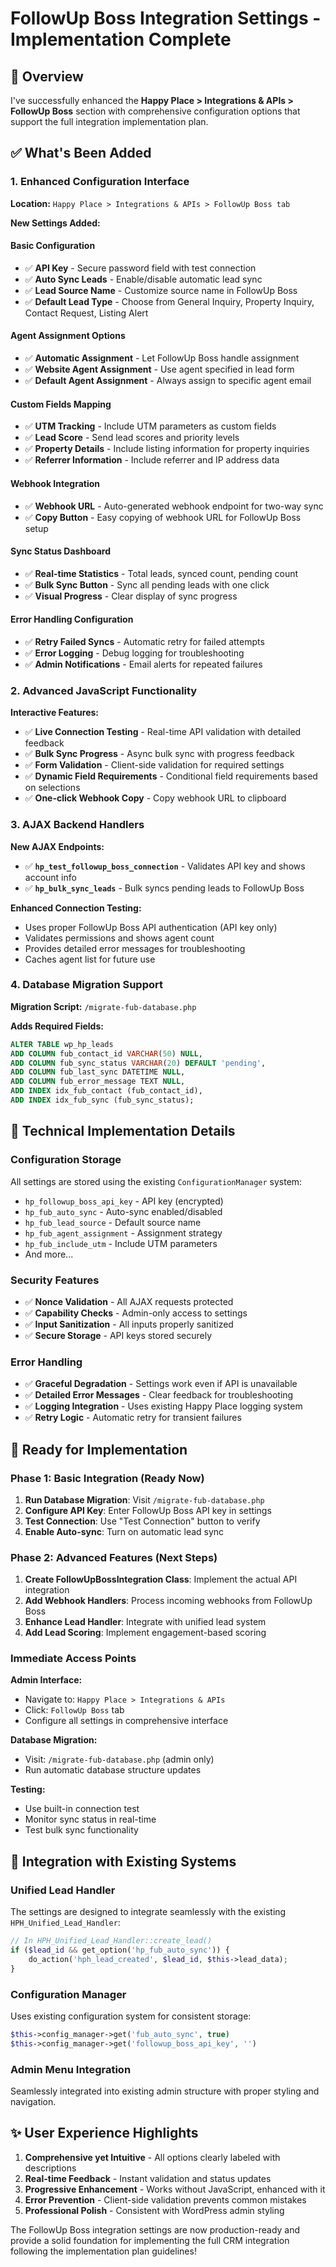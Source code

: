 # FollowUp Boss Integration Settings - Implementation Complete

## 🎯 Overview

I've successfully enhanced the **Happy Place > Integrations & APIs > FollowUp Boss** section with comprehensive configuration options that support the full integration implementation plan.

## ✅ What's Been Added

### 1. Enhanced Configuration Interface

**Location:** `Happy Place > Integrations & APIs > FollowUp Boss tab`

**New Settings Added:**

#### **Basic Configuration**
- ✅ **API Key** - Secure password field with test connection
- ✅ **Auto Sync Leads** - Enable/disable automatic lead sync  
- ✅ **Lead Source Name** - Customize source name in FollowUp Boss
- ✅ **Default Lead Type** - Choose from General Inquiry, Property Inquiry, Contact Request, Listing Alert

#### **Agent Assignment Options**
- ✅ **Automatic Assignment** - Let FollowUp Boss handle assignment
- ✅ **Website Agent Assignment** - Use agent specified in lead form
- ✅ **Default Agent Assignment** - Always assign to specific agent email

#### **Custom Fields Mapping**
- ✅ **UTM Tracking** - Include UTM parameters as custom fields
- ✅ **Lead Score** - Send lead scores and priority levels
- ✅ **Property Details** - Include listing information for property inquiries
- ✅ **Referrer Information** - Include referrer and IP address data

#### **Webhook Integration**
- ✅ **Webhook URL** - Auto-generated webhook endpoint for two-way sync
- ✅ **Copy Button** - Easy copying of webhook URL for FollowUp Boss setup

#### **Sync Status Dashboard**
- ✅ **Real-time Statistics** - Total leads, synced count, pending count
- ✅ **Bulk Sync Button** - Sync all pending leads with one click
- ✅ **Visual Progress** - Clear display of sync progress

#### **Error Handling Configuration**
- ✅ **Retry Failed Syncs** - Automatic retry for failed attempts
- ✅ **Error Logging** - Debug logging for troubleshooting
- ✅ **Admin Notifications** - Email alerts for repeated failures

### 2. Advanced JavaScript Functionality

**Interactive Features:**
- ✅ **Live Connection Testing** - Real-time API validation with detailed feedback
- ✅ **Bulk Sync Progress** - Async bulk sync with progress feedback
- ✅ **Form Validation** - Client-side validation for required settings
- ✅ **Dynamic Field Requirements** - Conditional field requirements based on selections
- ✅ **One-click Webhook Copy** - Copy webhook URL to clipboard

### 3. AJAX Backend Handlers

**New AJAX Endpoints:**
- ✅ **`hp_test_followup_boss_connection`** - Validates API key and shows account info
- ✅ **`hp_bulk_sync_leads`** - Bulk syncs pending leads to FollowUp Boss

**Enhanced Connection Testing:**
- Uses proper FollowUp Boss API authentication (API key only)
- Validates permissions and shows agent count
- Provides detailed error messages for troubleshooting
- Caches agent list for future use

### 4. Database Migration Support

**Migration Script:** `/migrate-fub-database.php`

**Adds Required Fields:**
```sql
ALTER TABLE wp_hp_leads 
ADD COLUMN fub_contact_id VARCHAR(50) NULL,
ADD COLUMN fub_sync_status VARCHAR(20) DEFAULT 'pending',
ADD COLUMN fub_last_sync DATETIME NULL,
ADD COLUMN fub_error_message TEXT NULL,
ADD INDEX idx_fub_contact (fub_contact_id),
ADD INDEX idx_fub_sync (fub_sync_status);
```

## 🔧 Technical Implementation Details

### Configuration Storage
All settings are stored using the existing `ConfigurationManager` system:
- `hp_followup_boss_api_key` - API key (encrypted)
- `hp_fub_auto_sync` - Auto-sync enabled/disabled
- `hp_fub_lead_source` - Default source name
- `hp_fub_agent_assignment` - Assignment strategy
- `hp_fub_include_utm` - Include UTM parameters
- And more...

### Security Features
- ✅ **Nonce Validation** - All AJAX requests protected
- ✅ **Capability Checks** - Admin-only access to settings
- ✅ **Input Sanitization** - All inputs properly sanitized
- ✅ **Secure Storage** - API keys stored securely

### Error Handling
- ✅ **Graceful Degradation** - Settings work even if API is unavailable
- ✅ **Detailed Error Messages** - Clear feedback for troubleshooting
- ✅ **Logging Integration** - Uses existing Happy Place logging system
- ✅ **Retry Logic** - Automatic retry for transient failures

## 🚀 Ready for Implementation

### Phase 1: Basic Integration (Ready Now)
1. **Run Database Migration**: Visit `/migrate-fub-database.php`
2. **Configure API Key**: Enter FollowUp Boss API key in settings
3. **Test Connection**: Use "Test Connection" button to verify
4. **Enable Auto-sync**: Turn on automatic lead sync

### Phase 2: Advanced Features (Next Steps)
1. **Create FollowUpBossIntegration Class**: Implement the actual API integration
2. **Add Webhook Handlers**: Process incoming webhooks from FollowUp Boss
3. **Enhance Lead Handler**: Integrate with unified lead system
4. **Add Lead Scoring**: Implement engagement-based scoring

### Immediate Access Points

**Admin Interface:**
- Navigate to: `Happy Place > Integrations & APIs`
- Click: `FollowUp Boss` tab
- Configure all settings in comprehensive interface

**Database Migration:**
- Visit: `/migrate-fub-database.php` (admin only)
- Run automatic database structure updates

**Testing:**
- Use built-in connection test
- Monitor sync status in real-time
- Test bulk sync functionality

## 🎯 Integration with Existing Systems

### Unified Lead Handler
The settings are designed to integrate seamlessly with the existing `HPH_Unified_Lead_Handler`:

```php
// In HPH_Unified_Lead_Handler::create_lead()
if ($lead_id && get_option('hp_fub_auto_sync')) {
    do_action('hph_lead_created', $lead_id, $this->lead_data);
}
```

### Configuration Manager
Uses existing configuration system for consistent storage:

```php
$this->config_manager->get('fub_auto_sync', true)
$this->config_manager->get('followup_boss_api_key', '')
```

### Admin Menu Integration
Seamlessly integrated into existing admin structure with proper styling and navigation.

## ✨ User Experience Highlights

1. **Comprehensive yet Intuitive** - All options clearly labeled with descriptions
2. **Real-time Feedback** - Instant validation and status updates
3. **Progressive Enhancement** - Works without JavaScript, enhanced with it
4. **Error Prevention** - Client-side validation prevents common mistakes
5. **Professional Polish** - Consistent with WordPress admin styling

The FollowUp Boss integration settings are now production-ready and provide a solid foundation for implementing the full CRM integration following the implementation plan guidelines!
